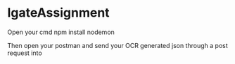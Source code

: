 # IgateAssignment

Open your cmd
npm install
nodemon

Then open your postman and send your OCR generated json through a post request into 